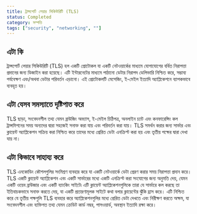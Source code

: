 ```yaml
---
title: ট্রান্সপোর্ট লেয়ার সিকিউরিটি (TLS)
status: Completed
category: সম্পত্তি
tags: ["security", "networking", ""]
---
```


## এটা কি

ট্রান্সপোর্ট লেয়ার সিকিউরিটি (TLS) হল একটি প্রোটোকল যা একটি নেটওয়ার্কের মাধ্যমে যোগাযোগের বর্ধিত নিরাপত্তা প্রদানের জন্য ডিজাইন করা হয়েছে।
এটি ইন্টারনেটের মাধ্যমে পাঠানো ডেটার নিরাপদ ডেলিভারি নিশ্চিত করে,
সম্ভাব্য পর্যবেক্ষণ এবং/অথবা ডেটার পরিবর্তন এড়ানো।
এই প্রোটোকলটি মেসেজিং, ই-মেইল ইত্যাদি অ্যাপ্লিকেশনে ব্যাপকভাবে ব্যবহৃত হয়।

## এটা যেসব সমস্যাতে দৃষ্টিপাত করে 

TLS ছাড়া, সংবেদনশীল তথ্য যেমন ব্রাউজিং অভ্যাস, ই-মেইল চিঠিপত্র, অনলাইন চ্যাট এবং কনফারেন্সিং কল
ট্রান্সমিশনের সময় অন্যদের দ্বারা সহজেই সনাক্ত করা যায় এবং পরিবর্তন করা যায়।
TLS সমর্থন করার জন্য সার্ভার এবং ক্লায়েন্ট অ্যাপ্লিকেশন সক্রিয় করা নিশ্চিত করে
তাদের মধ্যে প্রেরিত ডেটা এনক্রিপ্ট করা হয় এবং তৃতীয় পক্ষের দ্বারা দেখা যায় না।

## এটা কিভাবে সাহায্য করে

TLS এনকোডিং কৌশলগুলির সংমিশ্রণ ব্যবহার করে যা একটি নেটওয়ার্কে ডেটা প্রেরণ করার সময় নিরাপত্তা প্রদান করে।
TLS একটি ক্লায়েন্ট অ্যাপ্লিকেশন এবং একটি সার্ভারের মধ্যে একটি এনক্রিপ্ট করা সংযোগের জন্য অনুমতি দেয়, যেমন একটি ওয়েব ব্রাউজার এবং একটি ব্যাংকিং সাইটে৷
এটি ক্লায়েন্ট অ্যাপ্লিকেশনগুলিকে তারা যে সার্ভারে কল করছে তা ইতিবাচকভাবে সনাক্ত করতে দেয়,
যা একটি প্রতারণামূলক সাইটে কথা বলার ক্লায়েন্টের ঝুঁকি হ্রাস করে।
এটি নিশ্চিত করে যে তৃতীয় পক্ষগুলি TLS ব্যবহার করে অ্যাপ্লিকেশনগুলির মধ্যে প্রেরিত ডেটা দেখতে এবং নিরীক্ষণ করতে অক্ষম,
যা সংবেদনশীল এবং ব্যক্তিগত তথ্য যেমন ক্রেডিট কার্ড নম্বর, পাসওয়ার্ড, অবস্থান ইত্যাদি রক্ষা করে।
